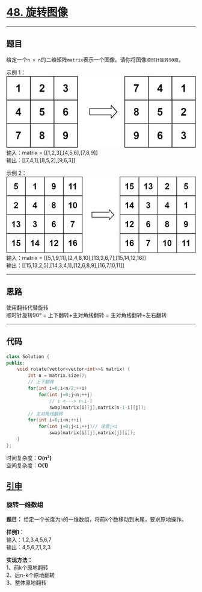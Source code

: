 # [48. 旋转图像](https://leetcode.cn/problems/rotate-image/description/)

---

## 题目

给定一个`n × n`的二维矩阵`matrix`表示一个图像。请你将图像`顺时针旋转90度`。

示例 1：  
![Alt text](https://github.com/yang-yang-o-o/CodingNotes/blob/main/Coding/asset/48_1.png)  
输入：matrix = [[1,2,3],[4,5,6],[7,8,9]\]  
输出：[[7,4,1],[8,5,2],[9,6,3]\]  

示例 2：  
![Alt text](https://github.com/yang-yang-o-o/CodingNotes/blob/main/Coding/asset/48_2.png)  
输入：matrix = [[5,1,9,11],[2,4,8,10],[13,3,6,7],[15,14,12,16]\]  
输出：[[15,13,2,5],[14,3,4,1],[12,6,8,9],[16,7,10,11]\]  

---

## 思路

使用翻转代替旋转  
顺时针旋转90° = 上下翻转+主对角线翻转 = 主对角线翻转+左右翻转  

---

## 代码

```C++
class Solution {
public:
    void rotate(vector<vector<int>>& matrix) {
        int n = matrix.size();
        // 上下翻转
        for(int i=0;i<n/2;++i)
            for(int j=0;j<n;++j)
                // i <---> n-i-1  
                swap(matrix[i][j],matrix[n-1-i][j]);
        // 主对角线翻转
        for(int i=0;i<n;++i)
            for(int j=0;j<i;++j)// 注意j<i
                swap(matrix[i][j],matrix[j][i]);
    }
};
```

时间复杂度：**O(n²)**  
空间复杂度：**O(1)**

## [引申](https://leetcode.cn/problems/search-rotate-array-lcci/solutions/623648/xuan-zhuan-shu-zu-cong-yi-dao-nan-ge-ge-dcv7a/)  

### 旋转一维数组  

**题目：** 给定一个长度为`n`的一维数组，将前`k`个数移动到末尾，要求原地操作。  

**样例1：**  
输入：1,2,3,4,5,6,7  
输出：4,5,6,7,1,2,3  

**实现方法：**  
1、前k个原地翻转  
2、后n-k个原地翻转  
3、整体原地翻转  

